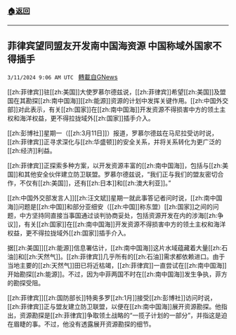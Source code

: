 ###  [:house:返回](README.md)
---


## 菲律宾望同盟友开发南中国海资源 中国称域外国家不得插手
`3/11/2024 9:06 AM UTC ` [轉載自GNews](https://gnews.org/articles/2383823)

[[zh:菲律宾]]驻[[zh:美国]]大使罗慕尔德兹说，[[zh:菲律宾]]希望[[zh:美国]]及盟国在其勘探[[zh:南中国海]][[zh:能源]]资源的计划中发挥关键作用。[[zh:中国外交部]]对此表示，有关[[zh:国家]]在[[zh:南中国海]]开发资源不得损害中方的领土主权和海洋权益，更不得拉拢域外[[zh:国家]]插手介入。

[[zh:彭博社]]星期一（[[zh:3月11日]]）报道，罗慕尔德兹在马尼拉受访时说，[[zh:菲律宾]]正寻求深化与[[zh:华盛顿]]的安全关系，并将关系转化为更广泛的[[zh:经济]]利益。

[[zh:菲律宾]]正探索多种方案，以开发资源丰富的[[zh:南中国海]]，包括与[[zh:美国]]和其他安全伙伴建立防卫联盟。罗慕尔德兹说，“我们正与我们的盟友密切合作，不仅有[[zh:美国]]，还有[[zh:日本]]和[[zh:澳大利亚]]。”

[[zh:中国外交部发言人]][[zh:汪文斌]]星期一就此事答记者问时说，[[zh:南中国海]]问题是[[zh:中国]]和部分亚细安（[[zh:中国]]称东盟）[[zh:国家]]之间的问题，中方坚持同直接当事国通过谈判协商妥处，包括资源开发在内的涉海[[zh:争议]]，有关[[zh:国家]]在[[zh:南中国海]]开发资源不得损害中方的领土主权和海洋权益，更不得拉拢域外[[zh:国家]]插手介入。

据[[zh:美国]][[zh:能源]]信息署估计，[[zh:南中国海]]这片水域蕴藏着大量[[zh:石油]]和[[zh:天然气]]。[[zh:菲律宾]]几乎所有的[[zh:石油]]需求都依赖进口。由于当地主要的[[zh:天然气]]田已将近枯竭，[[zh:菲律宾]]一直尝试在[[zh:南中国海]]开始勘探[[zh:能源]]。不过，因为中菲两国不时在[[zh:南中国海]]发生争执，菲方的勘探受阻。

[[zh:菲律宾]][[zh:国防部长]]特奥多罗[[zh:1月]]接受[[zh:彭博社]]访问时说，[[zh:菲律宾]]正与盟友建立防卫联盟，以便在[[zh:南中国海]]展开资源勘探。他指出，资源勘探是[[zh:菲律宾]]争取领土战略的“一揽子计划的一部分”，并指这是迫在眉睫的事。不过，他没有透露展开资源勘探的细节。
